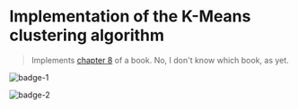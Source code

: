 # Implementation of the K-Means clustering algorithm

> Implements [chapter 8](http://www.cse.buffalo.edu/~jing/cse601/fa12/materials/clustering_partitional.pdf) of a book. No, I don't know which book, as yet.

![badge-1](http://forthebadge.com/images/badges/built-with-ruby.svg)

![badge-2](http://forthebadge.com/images/featured/featured-fuck-it-ship-it.svg)


